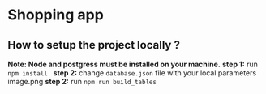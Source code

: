 # Shopping app

## How to setup the project locally ?

**Note: Node and postgress must be installed on your machine.**
**step 1:** run ```npm install ```
**step 2:** change ```database.json``` file with your local parameters image.png
**step 2:** run ```npm run build_tables ```






 
